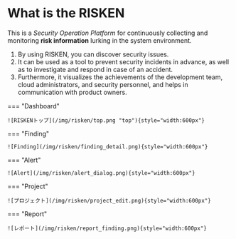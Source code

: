 # What is the RISKEN

This is a _Security Operation Platform_ for continuously collecting and monitoring **risk information** lurking in the system environment.

1. By using RISKEN, you can discover security issues.
2. It can be used as a tool to prevent security incidents in advance, as well as to investigate and respond in case of an accident.
3. Furthermore, it visualizes the achievements of the development team, cloud administrators, and security personnel, and helps in communication with product owners.


=== "Dashboard"

    ![RISKENトップ](/img/risken/top.png "top"){style="width:600px"}

=== "Finding"

    ![Finding](/img/risken/finding_detail.png){style="width:600px"}

=== "Alert"

    ![Alert](/img/risken/alert_dialog.png){style="width:600px"}

=== "Project"

    ![プロジェクト](/img/risken/project_edit.png){style="width:600px"}

=== "Report"

    ![レポート](/img/risken/report_finding.png){style="width:600px"}


